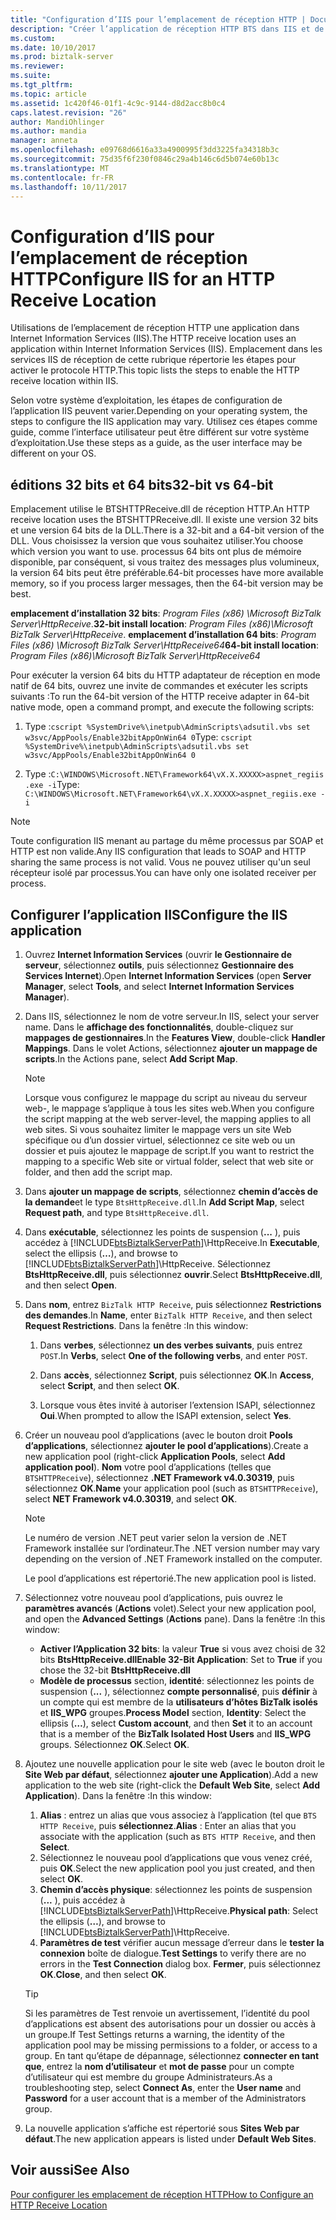 ```yaml
---
title: "Configuration d’IIS pour l’emplacement de réception HTTP | Documents Microsoft"
description: "Créer l’application de réception HTTP BTS dans IIS et de tester les paramètres de pool d’applications dans BizTalk Server"
ms.custom: 
ms.date: 10/10/2017
ms.prod: biztalk-server
ms.reviewer: 
ms.suite: 
ms.tgt_pltfrm: 
ms.topic: article
ms.assetid: 1c420f46-01f1-4c9c-9144-d8d2acc8b0c4
caps.latest.revision: "26"
author: MandiOhlinger
ms.author: mandia
manager: anneta
ms.openlocfilehash: e09768d6616a33a4900995f3dd3225fa34318b3c
ms.sourcegitcommit: 75d35f6f230f0846c29a4b146c6d5b074e60b13c
ms.translationtype: MT
ms.contentlocale: fr-FR
ms.lasthandoff: 10/11/2017
---
```

# <a name="configure-iis-for-an-http-receive-location"></a><span data-ttu-id="97a3a-103">Configuration d’IIS pour l’emplacement de réception HTTP</span><span class="sxs-lookup"><span data-stu-id="97a3a-103">Configure IIS for an HTTP Receive Location</span></span>
<span data-ttu-id="97a3a-104">Utilisations de l’emplacement de réception HTTP une application dans Internet Information Services (IIS).</span><span class="sxs-lookup"><span data-stu-id="97a3a-104">The HTTP receive location uses an application within Internet Information Services (IIS).</span></span> <span data-ttu-id="97a3a-105">Emplacement dans les services IIS de réception de cette rubrique répertorie les étapes pour activer le protocole HTTP.</span><span class="sxs-lookup"><span data-stu-id="97a3a-105">This topic lists the steps to enable the HTTP receive location within IIS.</span></span> 

<span data-ttu-id="97a3a-106">Selon votre système d’exploitation, les étapes de configuration de l’application IIS peuvent varier.</span><span class="sxs-lookup"><span data-stu-id="97a3a-106">Depending on your operating system, the steps to configure the IIS application may vary.</span></span> <span data-ttu-id="97a3a-107">Utilisez ces étapes comme guide, comme l’interface utilisateur peut être différent sur votre système d’exploitation.</span><span class="sxs-lookup"><span data-stu-id="97a3a-107">Use these steps as a guide, as the user interface may be different on your OS.</span></span>
  
## <a name="32-bit-vs-64-bit"></a><span data-ttu-id="97a3a-108">éditions 32 bits et 64 bits</span><span class="sxs-lookup"><span data-stu-id="97a3a-108">32-bit vs 64-bit</span></span>

<span data-ttu-id="97a3a-109">Emplacement utilise le BTSHTTPReceive.dll de réception HTTP.</span><span class="sxs-lookup"><span data-stu-id="97a3a-109">An HTTP receive location uses the BTSHTTPReceive.dll.</span></span> <span data-ttu-id="97a3a-110">Il existe une version 32 bits et une version 64 bits de la DLL.</span><span class="sxs-lookup"><span data-stu-id="97a3a-110">There is a 32-bit and a 64-bit version of the DLL.</span></span> <span data-ttu-id="97a3a-111">Vous choisissez la version que vous souhaitez utiliser.</span><span class="sxs-lookup"><span data-stu-id="97a3a-111">You choose which version you want to use.</span></span> <span data-ttu-id="97a3a-112">processus 64 bits ont plus de mémoire disponible, par conséquent, si vous traitez des messages plus volumineux, la version 64 bits peut être préférable.</span><span class="sxs-lookup"><span data-stu-id="97a3a-112">64-bit processes have more available memory, so if you process larger messages, then the 64-bit version may be best.</span></span> 

<span data-ttu-id="97a3a-113">**emplacement d’installation 32 bits**: *Program Files (x86) \Microsoft BizTalk Server\HttpReceive*.</span><span class="sxs-lookup"><span data-stu-id="97a3a-113">**32-bit install location**: *Program Files (x86)\Microsoft BizTalk Server\HttpReceive*.</span></span>
<span data-ttu-id="97a3a-114">**emplacement d’installation 64 bits**: *Program Files (x86) \Microsoft BizTalk Server\HttpReceive64*</span><span class="sxs-lookup"><span data-stu-id="97a3a-114">**64-bit install location**: *Program Files (x86)\Microsoft BizTalk Server\HttpReceive64*</span></span>

<span data-ttu-id="97a3a-115">Pour exécuter la version 64 bits du HTTP adaptateur de réception en mode natif de 64 bits, ouvrez une invite de commandes et exécuter les scripts suivants :</span><span class="sxs-lookup"><span data-stu-id="97a3a-115">To run the 64-bit version of the HTTP receive adapter in 64-bit native mode,  open a command prompt, and execute the following scripts:</span></span>  

1. <span data-ttu-id="97a3a-116">Type :`cscript %SystemDrive%\inetpub\AdminScripts\adsutil.vbs set w3svc/AppPools/Enable32bitAppOnWin64 0`</span><span class="sxs-lookup"><span data-stu-id="97a3a-116">Type: `cscript %SystemDrive%\inetpub\AdminScripts\adsutil.vbs set w3svc/AppPools/Enable32bitAppOnWin64 0`</span></span>  

2. <span data-ttu-id="97a3a-117">Type :`C:\WINDOWS\Microsoft.NET\Framework64\vX.X.XXXXX>aspnet_regiis.exe -i`</span><span class="sxs-lookup"><span data-stu-id="97a3a-117">Type: `C:\WINDOWS\Microsoft.NET\Framework64\vX.X.XXXXX>aspnet_regiis.exe -i`</span></span>  
  
> [!NOTE]
>  <span data-ttu-id="97a3a-118">Toute configuration IIS menant au partage du même processus par SOAP et HTTP est non valide.</span><span class="sxs-lookup"><span data-stu-id="97a3a-118">Any IIS configuration that leads to SOAP and HTTP sharing the same process is not valid.</span></span> <span data-ttu-id="97a3a-119">Vous ne pouvez utiliser qu'un seul récepteur isolé par processus.</span><span class="sxs-lookup"><span data-stu-id="97a3a-119">You can have only one isolated receiver per process.</span></span>  
  
##  <a name="configure-the-iis-application"></a><span data-ttu-id="97a3a-120">Configurer l’application IIS</span><span class="sxs-lookup"><span data-stu-id="97a3a-120">Configure the IIS application</span></span>
  
1.  <span data-ttu-id="97a3a-121">Ouvrez **Internet Information Services** (ouvrir **le Gestionnaire de serveur**, sélectionnez **outils**, puis sélectionnez **Gestionnaire des Services Internet**).</span><span class="sxs-lookup"><span data-stu-id="97a3a-121">Open **Internet Information Services** (open **Server Manager**, select **Tools**, and select **Internet Information Services Manager**).</span></span> 
  
2.  <span data-ttu-id="97a3a-122">Dans IIS, sélectionnez le nom de votre serveur.</span><span class="sxs-lookup"><span data-stu-id="97a3a-122">In IIS, select your server name.</span></span> <span data-ttu-id="97a3a-123">Dans le **affichage des fonctionnalités**, double-cliquez sur **mappages de gestionnaires**.</span><span class="sxs-lookup"><span data-stu-id="97a3a-123">In the **Features View**, double-click **Handler Mappings**.</span></span> <span data-ttu-id="97a3a-124">Dans le volet Actions, sélectionnez **ajouter un mappage de scripts**.</span><span class="sxs-lookup"><span data-stu-id="97a3a-124">In the Actions pane, select **Add Script Map**.</span></span>  
  
    > [!NOTE]
    >  <span data-ttu-id="97a3a-125">Lorsque vous configurez le mappage du script au niveau du serveur web-, le mappage s’applique à tous les sites web.</span><span class="sxs-lookup"><span data-stu-id="97a3a-125">When you configure the script mapping at the web server-level, the mapping applies to all web sites.</span></span> <span data-ttu-id="97a3a-126">Si vous souhaitez limiter le mappage vers un site Web spécifique ou d’un dossier virtuel, sélectionnez ce site web ou un dossier et puis ajoutez le mappage de script.</span><span class="sxs-lookup"><span data-stu-id="97a3a-126">If you want to restrict the mapping to a specific Web site or virtual folder, select that web site or folder, and then add the script map.</span></span>  
  
3.  <span data-ttu-id="97a3a-127">Dans **ajouter un mappage de scripts**, sélectionnez **chemin d’accès de la demande**et le type `BtsHttpReceive.dll`.</span><span class="sxs-lookup"><span data-stu-id="97a3a-127">In **Add Script Map**, select **Request path**, and type `BtsHttpReceive.dll`.</span></span>  
  
4.  <span data-ttu-id="97a3a-128">Dans **exécutable**, sélectionnez les points de suspension (**...** ), puis accédez à [!INCLUDE[btsBiztalkServerPath](../includes/btsbiztalkserverpath-md.md)]\HttpReceive.</span><span class="sxs-lookup"><span data-stu-id="97a3a-128">In **Executable**, select the ellipsis (**…**), and browse to [!INCLUDE[btsBiztalkServerPath](../includes/btsbiztalkserverpath-md.md)]\HttpReceive.</span></span> <span data-ttu-id="97a3a-129">Sélectionnez **BtsHttpReceive.dll**, puis sélectionnez **ouvrir**.</span><span class="sxs-lookup"><span data-stu-id="97a3a-129">Select **BtsHttpReceive.dll**, and then select **Open**.</span></span>  
  
5.  <span data-ttu-id="97a3a-130">Dans **nom**, entrez `BizTalk HTTP Receive`, puis sélectionnez **Restrictions des demandes**.</span><span class="sxs-lookup"><span data-stu-id="97a3a-130">In **Name**, enter `BizTalk HTTP Receive`, and then select **Request Restrictions**.</span></span> <span data-ttu-id="97a3a-131">Dans la fenêtre :</span><span class="sxs-lookup"><span data-stu-id="97a3a-131">In this window:</span></span>
  
    1. <span data-ttu-id="97a3a-132">Dans **verbes**, sélectionnez **un des verbes suivants**, puis entrez `POST`.</span><span class="sxs-lookup"><span data-stu-id="97a3a-132">In **Verbs**, select **One of the following verbs**, and enter `POST`.</span></span>  
  
    2. <span data-ttu-id="97a3a-133">Dans **accès**, sélectionnez **Script**, puis sélectionnez **OK**.</span><span class="sxs-lookup"><span data-stu-id="97a3a-133">In **Access**, select **Script**, and then select **OK**.</span></span>  
  
    3. <span data-ttu-id="97a3a-134">Lorsque vous êtes invité à autoriser l’extension ISAPI, sélectionnez **Oui**.</span><span class="sxs-lookup"><span data-stu-id="97a3a-134">When prompted to allow the ISAPI extension, select **Yes**.</span></span>  
  
6. <span data-ttu-id="97a3a-135">Créer un nouveau pool d’applications (avec le bouton droit **Pools d’applications**, sélectionnez **ajouter le pool d’applications**).</span><span class="sxs-lookup"><span data-stu-id="97a3a-135">Create a new application pool (right-click **Application Pools**, select **Add application pool**).</span></span> <span data-ttu-id="97a3a-136">**Nom** votre pool d’applications (telles que `BTSHTTPReceive`), sélectionnez **.NET Framework v4.0.30319**, puis sélectionnez **OK**.</span><span class="sxs-lookup"><span data-stu-id="97a3a-136">**Name** your application pool (such as `BTSHTTPReceive`), select **NET Framework v4.0.30319**, and select **OK**.</span></span>  
  
    > [!NOTE]
    >  <span data-ttu-id="97a3a-137">Le numéro de version .NET peut varier selon la version de .NET Framework installée sur l’ordinateur.</span><span class="sxs-lookup"><span data-stu-id="97a3a-137">The .NET version number may vary depending on the version of .NET Framework installed on the computer.</span></span>  
  
     <span data-ttu-id="97a3a-138">Le pool d’applications est répertorié.</span><span class="sxs-lookup"><span data-stu-id="97a3a-138">The new application pool is listed.</span></span>  
  
7. <span data-ttu-id="97a3a-139">Sélectionnez votre nouveau pool d’applications, puis ouvrez le **paramètres avancés** (**Actions** volet).</span><span class="sxs-lookup"><span data-stu-id="97a3a-139">Select your new application pool, and open the **Advanced Settings** (**Actions** pane).</span></span> <span data-ttu-id="97a3a-140">Dans la fenêtre :</span><span class="sxs-lookup"><span data-stu-id="97a3a-140">In this window:</span></span>

    - <span data-ttu-id="97a3a-141">**Activer l’Application 32 bits**: la valeur **True** si vous avez choisi de 32 bits **BtsHttpReceive.dll**</span><span class="sxs-lookup"><span data-stu-id="97a3a-141">**Enable 32-Bit Application**: Set to **True** if you chose the 32-bit **BtsHttpReceive.dll**</span></span>
    - <span data-ttu-id="97a3a-142">**Modèle de processus** section, **identité**: sélectionnez les points de suspension (**...** ), sélectionnez **compte personnalisé**, puis **définir** à un compte qui est membre de la **utilisateurs d’hôtes BizTalk isolés** et **IIS_WPG** groupes.</span><span class="sxs-lookup"><span data-stu-id="97a3a-142">**Process Model** section, **Identity**: Select the ellipsis (**…**), select **Custom account**, and then **Set** it to an account that is a member of the **BizTalk Isolated Host Users** and **IIS_WPG** groups.</span></span> <span data-ttu-id="97a3a-143">Sélectionnez **OK**.</span><span class="sxs-lookup"><span data-stu-id="97a3a-143">Select **OK**.</span></span> 
  
8. <span data-ttu-id="97a3a-144">Ajoutez une nouvelle application pour le site web (avec le bouton droit le **Site Web par défaut**, sélectionnez **ajouter une Application**).</span><span class="sxs-lookup"><span data-stu-id="97a3a-144">Add a new application to the web site (right-click the **Default Web Site**, select **Add Application**).</span></span> <span data-ttu-id="97a3a-145">Dans la fenêtre :</span><span class="sxs-lookup"><span data-stu-id="97a3a-145">In this window:</span></span>
  
    1. <span data-ttu-id="97a3a-146">**Alias** : entrez un alias que vous associez à l’application (tel que `BTS HTTP Receive`, puis **sélectionnez**.</span><span class="sxs-lookup"><span data-stu-id="97a3a-146">**Alias** : Enter an alias that you associate with the application (such as `BTS HTTP Receive`, and then **Select**.</span></span>  
    2. <span data-ttu-id="97a3a-147">Sélectionnez le nouveau pool d’applications que vous venez créé, puis **OK**.</span><span class="sxs-lookup"><span data-stu-id="97a3a-147">Select the new application pool you just created, and then select **OK**.</span></span>  
    3. <span data-ttu-id="97a3a-148">**Chemin d’accès physique**: sélectionnez les points de suspension (**...** ), puis accédez à [!INCLUDE[btsBiztalkServerPath](../includes/btsbiztalkserverpath-md.md)]\HttpReceive.</span><span class="sxs-lookup"><span data-stu-id="97a3a-148">**Physical path**: Select the ellipsis (**…**), and browse to [!INCLUDE[btsBiztalkServerPath](../includes/btsbiztalkserverpath-md.md)]\HttpReceive.</span></span>  
    4. <span data-ttu-id="97a3a-149">**Paramètres de test** vérifier aucun message d’erreur dans le **tester la connexion** boîte de dialogue.</span><span class="sxs-lookup"><span data-stu-id="97a3a-149">**Test Settings** to verify there are no errors in the **Test Connection** dialog box.</span></span> <span data-ttu-id="97a3a-150">**Fermer**, puis sélectionnez **OK**.</span><span class="sxs-lookup"><span data-stu-id="97a3a-150">**Close**, and then select **OK**.</span></span>  
  
    > [!TIP]
    > <span data-ttu-id="97a3a-151">Si les paramètres de Test renvoie un avertissement, l’identité du pool d’applications est absent des autorisations pour un dossier ou accès à un groupe.</span><span class="sxs-lookup"><span data-stu-id="97a3a-151">If Test Settings returns a warning, the identity of the application pool may be missing permissions to a folder, or access to a group.</span></span> <span data-ttu-id="97a3a-152">En tant qu’étape de dépannage, sélectionnez **connecter en tant que**, entrez la **nom d’utilisateur** et **mot de passe** pour un compte d’utilisateur qui est membre du groupe Administrateurs.</span><span class="sxs-lookup"><span data-stu-id="97a3a-152">As a troubleshooting step, select **Connect As**, enter the **User name** and **Password** for a user account that is a member of the Administrators group.</span></span> 

9. <span data-ttu-id="97a3a-153">La nouvelle application s’affiche est répertorié sous **Sites Web par défaut**.</span><span class="sxs-lookup"><span data-stu-id="97a3a-153">The new application appears is listed under **Default Web Sites**.</span></span>  
  
## <a name="see-also"></a><span data-ttu-id="97a3a-154">Voir aussi</span><span class="sxs-lookup"><span data-stu-id="97a3a-154">See Also</span></span>  
 [<span data-ttu-id="97a3a-155">Pour configurer les emplacement de réception HTTP</span><span class="sxs-lookup"><span data-stu-id="97a3a-155">How to Configure an HTTP Receive Location</span></span>](../core/how-to-configure-an-http-receive-location.md)
